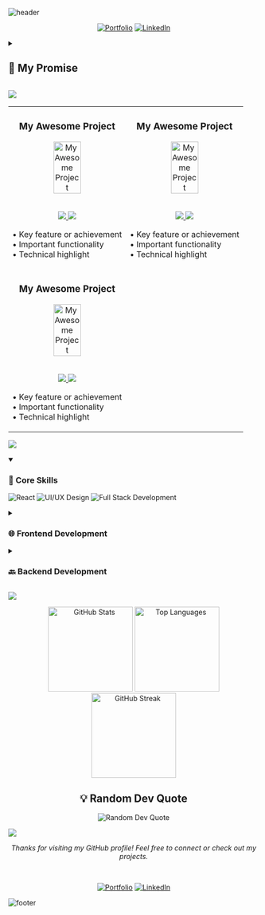 ![header](https://capsule-render.vercel.app/api?type=waving&color=timeGradient&height=200&section=header&text=Hi%2C%20I%27m%20Nick%20Falletta%20👋&fontSize=50&animation=scaleIn&fontAlignY=35&desc=I%20am%20a%20Software%20Design%20and%20Development%20student%20at%20the%20Pennsylvania%20State%20University%2C%20expected%20to%20graduate%20Spring%202025.%20I%20enjoy%20problem-solving%20and%20coding%2C%20and%20I%20always%20strive%20to%20bring%20100%25%20to%20the%20work%20I%20do.%20I%20have%20worked%20on%20technologies%20utizing%20React.js%2C%20React%20Native%2C%20JavaScript%2C%20Flutter%2C%20MySQL%2C%20HTML/CSS%2C%20Swift%2C%20and%20Java%20during%20my%20undergraduate%20years.%20I%20have%2010%20months%20of%20professional%20work%20experience%20which%20helped%20me%20strengthen%20my%20experience.%20I%20am%20passionate%20about%20developing%20complex%20applications%20that%20solve%20real-world%20problems%20impacting%20millions%20of%20users.&descSize=20&descAlignY=55&descAlign=50)

<div align="center">

  [![Portfolio](https://img.shields.io/badge/Portfolio-000?style=for-the-badge&logo=vercel&logoColor=yellow)](https://github.com/Nick-Falletta)
  [![LinkedIn](https://img.shields.io/badge/LinkedIn-0A66C2?style=for-the-badge&logo=linkedin&logoColor=white)](https://www.linkedin.com/in/nick-falletta/)

</div>

<details>
<summary><h2>🤞 My Promise</h2></summary>

```java
while (isAwake) {
    Define();
    Ideate();
    Prototype();
    Test();
}
```
</details>

![](https://capsule-render.vercel.app/api?type=venom&height=150&text=🚀%20Featured%20Projects&fontSize=40&color=0:8871e5,100:b678c4&stroke=b678c4)

<!-- Featured Projects Section -->
<table>
<tr>
<td width="50%">
<h3 align="center">My Awesome Project</h3>
<div align="center">  
<a href="#" target="_blank">
<img src="/path/to/project.png" width="50%" alt="My Awesome Project"/>
</a>
<br>
<br>
<p>
<a href="#" target="_blank">
<img src="https://img.shields.io/badge/View_on_GitHub-2ea44f?style=for-the-badge&logo=github"/>
</a>
<a href="#" target="_blank">
<img src="https://img.shields.io/badge/Live_Demo-brightgreen?style=for-the-badge&logo=vercel"/>
</a>
</p>
<p align="left">
• Key feature or achievement<br>
• Important functionality<br>
• Technical highlight
</p>
</div>
</td>
<td width="50%">
<h3 align="center">My Awesome Project</h3>
<div align="center">  
<a href="#" target="_blank">
<img src="/path/to/project.png" width="50%" alt="My Awesome Project"/>
</a>
<br>
<br>
<p>
<a href="#" target="_blank">
<img src="https://img.shields.io/badge/View_on_GitHub-2ea44f?style=for-the-badge&logo=github"/>
</a>
<a href="#" target="_blank">
<img src="https://img.shields.io/badge/Live_Demo-brightgreen?style=for-the-badge&logo=vercel"/>
</a>
</p>
<p align="left">
• Key feature or achievement<br>
• Important functionality<br>
• Technical highlight
</p>
</div>
</td>
</tr>
<tr>
<td width="50%">
<h3 align="center">My Awesome Project</h3>
<div align="center">  
<a href="#" target="_blank">
<img src="/path/to/project.png" width="50%" alt="My Awesome Project"/>
</a>
<br>
<br>
<p>
<a href="#" target="_blank">
<img src="https://img.shields.io/badge/View_on_GitHub-2ea44f?style=for-the-badge&logo=github"/>
</a>
<a href="#" target="_blank">
<img src="https://img.shields.io/badge/Live_Demo-brightgreen?style=for-the-badge&logo=vercel"/>
</a>
</p>
<p align="left">
• Key feature or achievement<br>
• Important functionality<br>
• Technical highlight
</p>
</div>
</td>

</tr>
</table>

![](https://capsule-render.vercel.app/api?type=venom&height=150&text=💻%20Tech%20Stack&fontSize=40&color=0:00FFFF,100:1E90FF&stroke=1E90FF)

<details open>
  <summary><h3>🎯 Core Skills</h3></summary>

  ![React](https://img.shields.io/badge/-React-blue?style=for-the-badge&logo=react&logoColor=white) ![UI/UX Design](https://img.shields.io/badge/-UI/UX_Design-blue?style=for-the-badge&logo=ui/ux-design&logoColor=white) ![Full Stack Development](https://img.shields.io/badge/-Full_Stack_Development-blue?style=for-the-badge&logo=full-stack-development&logoColor=white)

</details>

<details>
  <summary><h3>🌐 Frontend Development</h3></summary>

  ![HTML5](https://img.shields.io/badge/-HTML5-blue?style=for-the-badge&logo=html5&logoColor=white) ![CSS3](https://img.shields.io/badge/-CSS3-blue?style=for-the-badge&logo=css3&logoColor=white) ![JavaScript](https://img.shields.io/badge/-JavaScript-blue?style=for-the-badge&logo=javascript&logoColor=white) ![React Native](https://img.shields.io/badge/-React_Native-blue?style=for-the-badge&logo=react-native&logoColor=white) ![React.js](https://img.shields.io/badge/-React.js-blue?style=for-the-badge&logo=react.js&logoColor=white)

</details>

<details>
  <summary><h3>🔙 Backend Development</h3></summary>

  ![Node.js](https://img.shields.io/badge/-Node.js-blue?style=for-the-badge&logo=node.js&logoColor=white) ![MySQL](https://img.shields.io/badge/-MySQL-blue?style=for-the-badge&logo=mysql&logoColor=white) ![java](https://img.shields.io/badge/-java-blue?style=for-the-badge&logo=java&logoColor=white)

</details>

![](https://capsule-render.vercel.app/api?type=venom&height=150&text=📊%20GitHub%20Stats&fontSize=40&color=0:32CD32,100:006400&stroke=006400)

<div align="center">
  <img src="https://github-readme-stats.vercel.app/api?username=Nick-Falletta&show_icons=true&theme=graywhite" alt="GitHub Stats" height="170"/>
  <img src="https://github-readme-stats.vercel.app/api/top-langs/?username=Nick-Falletta&layout=compact&theme=graywhite" alt="Top Languages" height="170"/>
</div>

<div align="center">
  <img src="https://github-readme-streak-stats.herokuapp.com/?user=Nick-Falletta&theme=graywhite" alt="GitHub Streak" height="170"/>
</div>

<h2 align="center">💡 Random Dev Quote</h2>

<div align="center">
  <img src="https://quotes-github-readme.vercel.app/api?type=horizontal&theme=light" alt="Random Dev Quote"/>
</div>

![](https://capsule-render.vercel.app/api?type=transparent&height=100&text=👩‍💻%20Nick%20Falletta&fontSize=50&fontColor=9370DB&desc=I%20am%20a%20Software%20Design%20and%20Development%20student%20at%20the%20Pennsylvania%20State%20University%2C%20expected%20to%20graduate%20Spring%202025.%20I%20enjoy%20problem-solving%20and%20coding%2C%20and%20I%20always%20strive%20to%20bring%20100%25%20to%20the%20work%20I%20do.%20I%20have%20worked%20on%20technologies%20utizing%20React.js%2C%20React%20Native%2C%20JavaScript%2C%20Flutter%2C%20MySQL%2C%20HTML/CSS%2C%20Swift%2C%20and%20Java%20during%20my%20undergraduate%20years.%20I%20have%2010%20months%20of%20professional%20work%20experience%20which%20helped%20me%20strengthen%20my%20experience.%20I%20am%20passionate%20about%20developing%20complex%20applications%20that%20solve%20real-world%20problems%20impacting%20millions%20of%20users.&descSize=20&descAlignY=75&descAlign=60)

<div align="center">
  <p><i>Thanks for visiting my GitHub profile! Feel free to connect or check out my projects.</i></p>
  <br>
</div>

<div align="center">

  [![Portfolio](https://img.shields.io/badge/Portfolio-000?style=for-the-badge&logo=vercel&logoColor=yellow)](https://github.com/Nick-Falletta)
  [![LinkedIn](https://img.shields.io/badge/LinkedIn-0A66C2?style=for-the-badge&logo=linkedin&logoColor=white)](https://www.linkedin.com/in/nick-falletta/)

</div>

![footer](https://capsule-render.vercel.app/api?type=waving&color=timeGradient&height=100&section=footer)